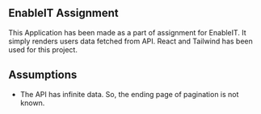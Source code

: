 ## EnableIT Assignment

This Application has been made as a part of assignment for EnableIT. It simply renders users data fetched from API.
React and Tailwind has been used for this project.

## Assumptions
- The API has infinite data. So, the ending page of pagination is not known.